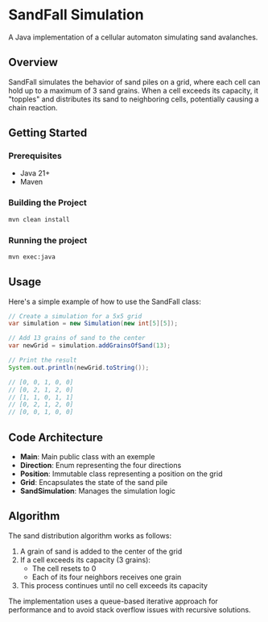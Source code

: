 # SandFall Simulation

A Java implementation of a cellular automaton simulating sand avalanches.

## Overview

SandFall simulates the behavior of sand piles on a grid, where each cell can hold up to a maximum of 3 sand grains. When a cell exceeds its capacity, it "topples" and distributes its sand to neighboring cells, potentially causing a chain reaction.

## Getting Started

### Prerequisites

- Java 21+
- Maven

### Building the Project

```bash
mvn clean install
```

### Running the project

```bash
mvn exec:java
```

## Usage

Here's a simple example of how to use the SandFall class:

```java
// Create a simulation for a 5x5 grid
var simulation = new Simulation(new int[5][5]);

// Add 13 grains of sand to the center
var newGrid = simulation.addGrainsOfSand(13);

// Print the result
System.out.println(newGrid.toString());

// [0, 0, 1, 0, 0]
// [0, 2, 1, 2, 0]
// [1, 1, 0, 1, 1]
// [0, 2, 1, 2, 0]
// [0, 0, 1, 0, 0]
```

## Code Architecture

- **Main**: Main public class with an exemple
- **Direction**: Enum representing the four directions
- **Position**: Immutable class representing a position on the grid
- **Grid**: Encapsulates the state of the sand pile
- **SandSimulation**: Manages the simulation logic

## Algorithm

The sand distribution algorithm works as follows:

1. A grain of sand is added to the center of the grid
2. If a cell exceeds its capacity (3 grains):
   - The cell resets to 0
   - Each of its four neighbors receives one grain
3. This process continues until no cell exceeds its capacity

The implementation uses a queue-based iterative approach for performance and to avoid stack overflow issues with recursive solutions.
